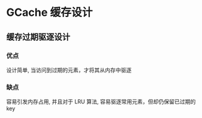 # GCache 缓存设计

## 缓存过期驱逐设计

### 优点

设计简单, 当访问到过期的元素，才将其从内存中驱逐

### 缺点

容易引发内存占用, 并且对于 LRU 算法, 容易驱逐常用元素，但却仍保留已过期的 key
